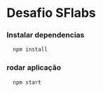 # Desafio SFlabs

### Instalar dependencias

```bash 
  npm install
```

### rodar aplicação

```bash 
  npm start
```
